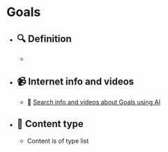 # Goals
- ## 🔍 Definition
  - 
- ## 📹 Internet info and videos
  - 🤖 [Search info and videos about Goals using AI](https://www.perplexity.ai/search?q=videos+about+Goals:+
)
- ## 📰 Content type 
  - Content is of type list
